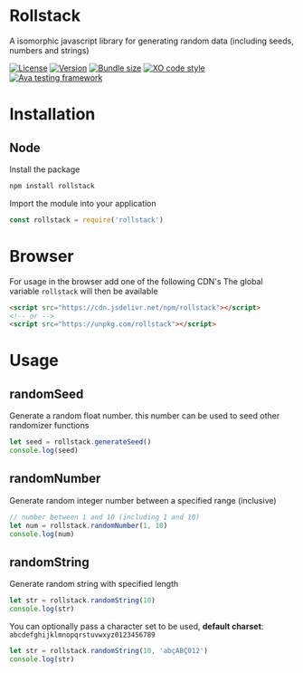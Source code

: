 # Rollstack
A isomorphic javascript library for generating random data (including seeds, numbers and strings)

[![License](https://img.shields.io/github/license/adrianofinco/rollstack)](LICENSE)
[![Version](https://img.shields.io/npm/v/rollstack)](https://www.npmjs.com/package/rollstack)
[![Bundle size](https://img.shields.io/bundlephobia/minzip/rollstack)](https://www.npmjs.com/package/rollstack)
[![XO code style](https://img.shields.io/badge/code_style-XO-5ed9c7.svg)](https://github.com/xojs/xo)
[![Ava testing framework](https://img.shields.io/badge/Testing-AVA-4B0082.svg)](https://github.com/avajs/ava)

# Installation
## Node
Install the package
```sh
npm install rollstack
```
Import the module into your application
```js
const rollstack = require('rollstack') 
```

# Browser
For usage in the browser add one of the following CDN's
The global variable ```rollstack``` will then be available
```html
<script src="https://cdn.jsdelivr.net/npm/rollstack"></script>
<!-- or -->
<script src="https://unpkg.com/rollstack"></script>
```

# Usage

## randomSeed
Generate a random float number. this number can be used to seed other randomizer functions
```js
let seed = rollstack.generateSeed()
console.log(seed)
```

## randomNumber
Generate random integer number between a specified range (inclusive)
```js
// number between 1 and 10 (including 1 and 10)
let num = rollstack.randomNumber(1, 10)
console.log(num)
```

## randomString
Generate random string with specified length
```js
let str = rollstack.randomString(10)
console.log(str)
```
You can optionally pass a character set to be used,
**default charset**: ```abcdefghijklmnopqrstuvwxyz0123456789```
```js
let str = rollstack.randomString(10, 'abçABÇ012')
console.log(str)
```


